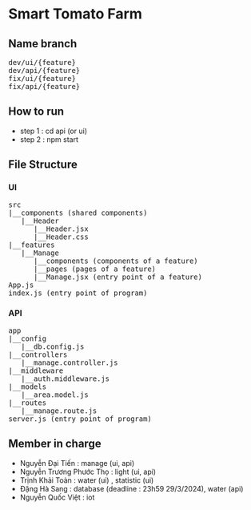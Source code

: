 # Smart Tomato Farm

## Name branch
<pre>
dev/ui/{feature}
dev/api/{feature}
fix/ui/{feature}
fix/api/{feature}
</pre>

## How to run
- step 1 : cd api (or ui) 
- step 2 : npm start

## File Structure
### UI
<pre>
src 
|__components (shared components)
   |__Header 
      |__Header.jsx
      |__Header.css
|__features 
   |__Manage
      |__components (components of a feature)
      |__pages (pages of a feature)
      |__Manage.jsx (entry point of a feature)
App.js
index.js (entry point of program)
</pre>

### API
<pre>
app 
|__config 
   |__db.config.js
|__controllers 
   |__manage.controller.js
|__middleware
   |__auth.middleware.js
|__models
   |__area.model.js
|__routes
   |__manage.route.js
server.js (entry point of program)
</pre>


 ## Member in charge
 - Nguyễn Đại Tiến : manage (ui, api)
 - Nguyễn Trương Phước Thọ : light (ui, api)
 - Trịnh Khải Toàn : water (ui) , statistic (ui)
 - Đặng Hà Sang : database (deadline : 23h59 29/3/2024), water (api)
 - Nguyễn Quốc Việt : iot
